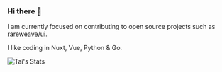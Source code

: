 ### Hi there 👋

I am currently focused on contributing to open source projects such as [rareweave/ui](https://github.com/rareweave/ui).

I like coding in Nuxt, Vue, Python & Go. 

![Tai's Stats](https://github-readme-stats.vercel.app/api?username=taiogu&theme=default&show_icons=true)
